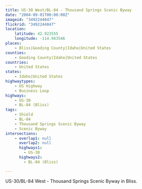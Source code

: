 ```yaml
---
title: US-30 West/BL-84 - Thousand Springs Scenic Byway
date: "2004-09-01T00:00:00Z"
imageid: "3492244847"
flickrid: "3492244847"
location:
    latitude: 42.923555
    longitude: -114.943546
places:
    - Bliss|Gooding County|Idaho|United States
counties:
    - Gooding County|Idaho|United States
countries:
    - United States
states:
    - Idaho|United States
highwaytypes:
    - US Highway
    - Business Loop
highways:
    - US-30
    - BL-84 (Bliss)
tags:
    - Shield
    - BL-84
    - Thousand Springs Scenic Byway
    - Scenic Byway
intersections:
    - overlap1: null
      overlap2: null
      highways1:
        - US-30
      highways2:
        - BL-84 (Bliss)

---
```

US-30/BL-84 West - Thousand Springs Scenic Byway in Bliss.